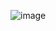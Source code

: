 ![image](https://github.com/Illumanizer/hardhat-lottery-frontend/assets/74318570/90f99219-5e21-4fa6-9ec1-8932b04f35be)
